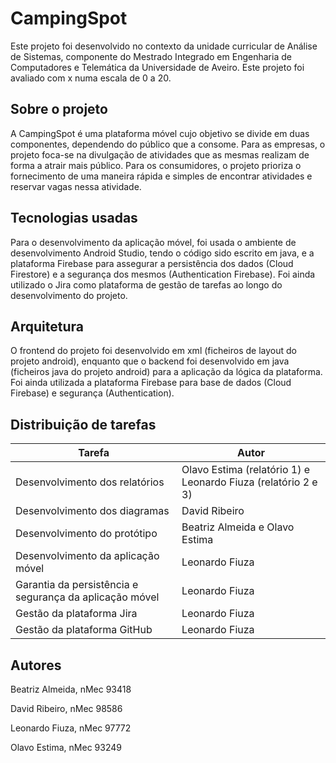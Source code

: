 # CampingSpot

Este projeto foi desenvolvido no contexto da unidade curricular de Análise de Sistemas, componente do Mestrado Integrado em Engenharia de Computadores e Telemática da Universidade de Aveiro. 
Este projeto foi avaliado com x numa escala de 0 a 20.

## Sobre o projeto
A CampingSpot é uma plataforma móvel cujo objetivo se divide em duas componentes, dependendo do público que a consome. Para as empresas, o projeto foca-se na divulgação de atividades que as mesmas realizam de forma a atrair mais público. Para os consumidores, o projeto prioriza o fornecimento de uma maneira rápida e simples de encontrar atividades e reservar vagas nessa atividade.

## Tecnologias usadas
Para o desenvolvimento da aplicação móvel, foi usada o ambiente de desenvolvimento Android Studio, tendo o código sido escrito em java, e a plataforma Firebase para assegurar a persistência dos dados (Cloud Firestore) e a segurança dos mesmos (Authentication Firebase).
Foi ainda utilizado o Jira como plataforma de gestão de tarefas ao longo do desenvolvimento do projeto.

## Arquitetura 
O frontend do projeto foi desenvolvido em xml (ficheiros de layout do projeto android), enquanto que o backend foi desenvolvido em java (ficheiros java do projeto android) para a aplicação da lógica da plataforma. Foi ainda utilizada a plataforma Firebase para base de dados (Cloud Firebase) e segurança (Authentication).


## Distribuição de tarefas
| Tarefa | Autor |
| ------ | ------ |
| Desenvolvimento dos relatórios | Olavo Estima (relatório 1) e Leonardo Fiuza (relatório 2 e 3) |
| Desenvolvimento dos diagramas | David Ribeiro |
| Desenvolvimento do protótipo | Beatriz Almeida e Olavo Estima |
| Desenvolvimento da aplicação móvel | Leonardo Fiuza |
| Garantia da persistência e segurança da aplicação móvel | Leonardo Fiuza |
| Gestão da plataforma Jira | Leonardo Fiuza |
| Gestão da plataforma GitHub | Leonardo Fiuza |

## Autores
Beatriz Almeida, nMec 93418

David Ribeiro, nMec 98586

Leonardo Fiuza, nMec 97772

Olavo Estima, nMec 93249
